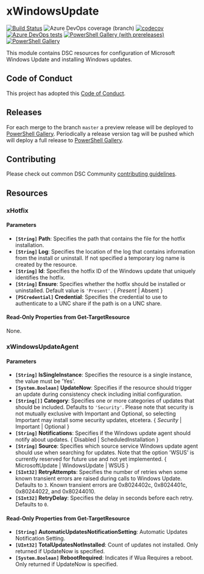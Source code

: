 # xWindowsUpdate

[![Build Status](https://dev.azure.com/dsccommunity/xWindowsUpdate/_apis/build/status/dsccommunity.xWindowsUpdate?branchName=master)](https://dev.azure.com/dsccommunity/xWindowsUpdate/_build/latest?definitionId=26&branchName=master)
![Azure DevOps coverage (branch)](https://img.shields.io/azure-devops/coverage/dsccommunity/xWindowsUpdate/26/master)
[![codecov](https://codecov.io/gh/dsccommunity/xWindowsUpdate/branch/master/graph/badge.svg)](https://codecov.io/gh/dsccommunity/xWindowsUpdate)
[![Azure DevOps tests](https://img.shields.io/azure-devops/tests/dsccommunity/xWindowsUpdate/26/master)](https://dsccommunity.visualstudio.com/xWindowsUpdate/_test/analytics?definitionId=26&contextType=build)
[![PowerShell Gallery (with prereleases)](https://img.shields.io/powershellgallery/vpre/xWindowsUpdate?label=xWindowsUpdate%20Preview)](https://www.powershellgallery.com/packages/xWindowsUpdate/)
[![PowerShell Gallery](https://img.shields.io/powershellgallery/v/xWindowsUpdate?label=xWindowsUpdate)](https://www.powershellgallery.com/packages/xWindowsUpdate/)

This module contains DSC resources for configuration of Microsoft Windows Update
and installing Windows updates.

## Code of Conduct

This project has adopted this [Code of Conduct](CODE_OF_CONDUCT.md).

## Releases

For each merge to the branch `master` a preview release will be
deployed to [PowerShell Gallery](https://www.powershellgallery.com/).
Periodically a release version tag will be pushed which will deploy a
full release to [PowerShell Gallery](https://www.powershellgallery.com/).

## Contributing

Please check out common DSC Community [contributing guidelines](https://dsccommunity.org/guidelines/contributing).

## Resources

### xHotfix

#### Parameters

- **`[String]` Path**: Specifies the path that contains the file for the
  hotfix installation.
- **`[String]` Log**: Specifies the location of the log that contains
  information from the install or uninstall. If not specified a temporary
  log name is created by the resource.
- **`[String]` Id**: Specifies the hotfix ID of the Windows update that
  uniquely identifies the hotfix.
- **`[String]` Ensure**: Specifies whether the hotfix should be installed
  or uninstalled. Default value is `'Present'`. { _Present_ | Absent }
- **`[PSCredential]` Credential**: Specifies the credential to use to
  authenticate to a UNC share if the path is on a UNC share.

#### Read-Only Properties from Get-TargetResource

None.

### xWindowsUpdateAgent

#### Parameters

- **`[String]` IsSingleInstance**: Specifies the resource is a single
  instance, the value must be 'Yes'.
- **`[System.Boolean]` UpdateNow**: Specifies if the resource should trigger an
  update during consistency check including initial configuration.
- **`[String[]]` Category**: Specifies one or more categories of updates
  that should be included. Defaults to `'Security'`. Please note that
  security is not mutually exclusive with Important and Optional, so
  selecting Important may install some security updates, etcetera.
  { _Security_ | Important | Optional }
- **`[String]` Notifications**: Specifies if the Windows update agent should
  notify about updates. { Disabled | ScheduledInstallation }
- **`[String]` Source**: Specifies which source service Windows update agent
  should use when searching for updates. Note that the option 'WSUS' is
  currently reserved for future use and not yet implemented.
  { MicrosoftUpdate | WindowsUpdate | WSUS }
- **`[SInt32]` RetryAttempts**: Specifies the number of retries when some
  known transient errors are raised during calls to Windows Update. Defaults
  to `3`. Known transient errors are 0x8024402c, 0x8024401c, 0x80244022,
  and 0x80244010.
- **`[SInt32]` RetryDelay**: Specifies the delay in seconds before each
  retry. Defaults to `0`.

#### Read-Only Properties from Get-TargetResource

- **`[String]` AutomaticUpdatesNotificationSetting**: Automatic Updates
  Notification Setting.
- **`[UInt32]` TotalUpdatesNotInstalled**: Count of updates not installed.
  Only returned if UpdateNow is specified.
- **`[System.Boolean]` RebootRequired**: Indicates if Wua Requires a reboot. Only
  returned if UpdateNow is specified.

